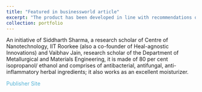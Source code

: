 ```yaml
---
title: "Featured in businessworld article"
excerpt: "The product has been developed in line with recommendations of the WHO and the Centre for Disease Control and Prevention."
collection: portfolio
---
```

An initiative of Siddharth Sharma, a research scholar of Centre of Nanotechnology, IIT Roorkee (also a co-founder of Heal-agnostic Innovations) and Vaibhav Jain, research scholar of the Department of Metallurgical and Materials Engineering, it is made of 80 per cent isopropanol/ ethanol and comprises of antibacterial, antifungal, anti-inflammatory herbal ingredients; it also works as an excellent moisturizer.


<a href="https://bweducation.businessworld.in/article/-IIT-Roorkee-Based-Start-up-Develops-150-Litre-Herbal-Hand-Sanitizer-To-Tackle-Covid-19-/24-03-2020-187008/" style="box-shadow: inset 0 0 0 0 #54b3d6; color: #54b3d6; margin: 0 -.25rem; padding: 0 .25rem; transition: color .3s ease-in-out, box-shadow .3s ease-in-out; text-decoration: none;">Publisher Site</a>